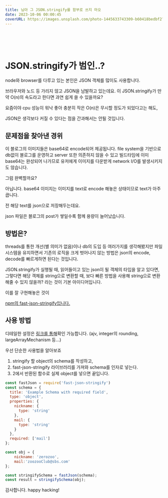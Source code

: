 ```yaml
---
title: 님아 그 JSON.stringify를 함부로 쓰지 마오
date: 2023-10-06 00:00:45
coverURL: https://images.unsplash.com/photo-1445633743309-b60418bedbf2?ixlib=rb-4.0.3&ixid=M3wxMjA3fDB8MHxwaG90by1wYWdlfHx8fGVufDB8fHx8fA%3D%3D&auto=format&fit=crop&w=2940&q=80
---
```

<br />
<br />
<br />

# JSON.stringify가 범인..?

node와 browser를 다루고 있는 본인은 JSON 객체를 많이도 사용합니다.

브라우저와 노드 등 가리지 않고 JSON을 남발하고 있는데요.
이 JSON.stringify가 만약 O(n)의 속도라고 한다면
과연 쉽게 쓸 수 있을까요?

요즘이야 cpu 성능이 워낙 좋아 충분히 작은 O(n)은 무시할 정도가 되었다고는 해도,

JSON은 생각보다 커질 수 있다는 점을 간과해서는 안될 것입니다.

## 문제점을 찾아낸 경위

이 블로그의 이미지들은 base64로 encode되어 제공됩니다.
file system을 기반으로 db없이 블로그를 운영하고 server 또한 의존하지 않을 수 있고 빌드타임에 이미 base64는 완성되어 나가므로 유저에게 이미지를 다운받게 network I/O를 발생시키지도 않습니다.

그럼 완벽할까요?

아닙니다. base64 이미지는 이미지를 text로 encode 해놓은 상태이므로 text가 아주 큽니다.

전 해당 text를 json으로 저장해두는데요.

json 파일은 블로그의 post가 쌓일수록 함께 용량이 늘어났습니다.

## 방법은?

threads를 통한 개선(별 의미가 없음)이나 db의 도입 등 여러가지를 생각해봤지만
파일시스템을 유지하면서 기존의 로직을 크게 벗어나지 않는 방법은
json의 encode, decode를 빠르게하면 된다는 것입니다.

JSON.stringify가 실행될 때, 읽어들이고 있는 json이 될 객체의 타입을 알고 있다면,
그렇다면 해당 객체를 string으로 변환할 때,
보다 빠른 방법을 사용해 string으로 변환해줄 수 있지 않을까?
라는 것이 기본 아이디어입니다.

이를 잘 구현해놓은 것이

<a href="https://www.npmjs.com/package/fast-json-stringify">npm의 fast-json-stringify입니다.</a>

## 사용 방법

디테일한 설정은 <a href="https://www.npmjs.com/package/fast-json-stringify">링크를 통해</a>확인 가능합니다. (ajv, integer의 rounding, largeArrayMechanism 등...)


우선 단순한 사용법을 알아보죠
1. stringify 할 object의 schema를 작성하고,
2. fast-json-stringify 라이브러리를 가져와 schema를 인자로 넣는다.
3. 2에서 반환된 함수로 실제 object를 넣으면 끝입니다.

```js
const fastJson = require('fast-json-stringify')
const schema = {
  title: 'Example Schema with required field',
  type: 'object',
  properties: {
    nickname: {
      type: 'string'
    },
    mail: {
      type: 'string'
    }
  },
  required: ['mail']
};

const obj = {
	nickname: 'zerozoo',
	mail:'zoozooClub@sbs.com'
};

const stringifySchema = fastJson(schema);
const result = stringifySchema(obj);
```


감사합니다.
happy hacking!